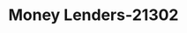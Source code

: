 ---
f_zip-code: 67846
f_state-code: KS
title: Money Lenders-21302
f_phone: 620-272-9979
f_city-only: Garden City
f_address: 1808 Palace Dr Ste D Garden City
f_location-unique-id: '21302'
slug: money-lenders-21302
updated-on: '2024-05-30T13:46:58.046Z'
created-on: '2024-05-30T13:36:59.803Z'
published-on: '2024-05-30T13:54:32.469Z'
f_city-state: cms/city/garden-city-ks.md
f_company: cms/company/money-lenders.md
f_state: cms/state/kansas.md
layout: '[payday-loan].html'
tags: payday-loan
---